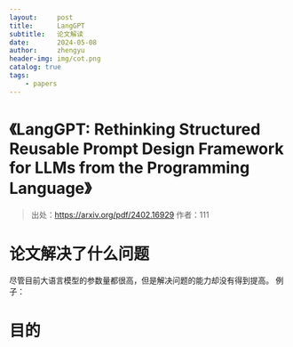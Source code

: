 ```yaml
---
layout:     post
title:      LangGPT
subtitle:   论文解读
date:       2024-05-08
author:     zhengyu
header-img: img/cot.png
catalog: true
tags:
    - papers
---
```


# 《LangGPT: Rethinking Structured Reusable Prompt Design Framework for LLMs from the Programming Language》

> 出处：https://arxiv.org/pdf/2402.16929
  作者：111



# 论文解决了什么问题
尽管目前大语言模型的参数量都很高，但是解决问题的能力却没有得到提高。
例子：
> 

# 目的








